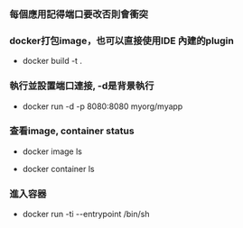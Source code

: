 ### 每個應用記得端口要改否則會衝突

### docker打包image，也可以直接使用IDE 內建的plugin

- docker build -t <your tag name> .

### 執行並設置端口連接, -d是背景執行

- docker run -d -p 8080:8080 myorg/myapp

### 查看image, container status

- docker image ls 

- docker container ls 

### 進入容器

- docker run -ti --entrypoint /bin/sh <your tag name>

